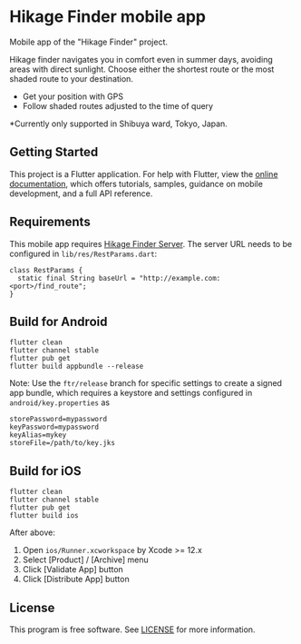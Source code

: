 # Hikage Finder mobile app

Mobile app of the "Hikage Finder" project.

Hikage finder navigates you in comfort even in summer days, avoiding areas with direct sunlight. Choose either the shortest route or the most shaded route to your destination.

-  Get your position with GPS
-  Follow shaded routes adjusted to the time of query

*Currently only supported in Shibuya ward, Tokyo, Japan.

## Getting Started

This project is a Flutter application. For help with Flutter, view the [online documentation](https://flutter.dev/docs), which offers tutorials, samples, guidance on mobile development, and a full API reference.

## Requirements

This mobile app requires [Hikage Finder Server](https://github.com/ursci/hikagefinder-server).
The server URL needs to be configured in `lib/res/RestParams.dart`:

```
class RestParams {
  static final String baseUrl = "http://example.com:<port>/find_route";
}
```

## Build for Android

```
flutter clean
flutter channel stable
flutter pub get
flutter build appbundle --release
```

Note: Use the `ftr/release` branch for specific settings to create a signed app bundle, which requires a keystore and settings configured in `android/key.properties` as

```
storePassword=mypassword
keyPassword=mypassword
keyAlias=mykey
storeFile=/path/to/key.jks
```

## Build for iOS

```
flutter clean
flutter channel stable
flutter pub get
flutter build ios
```

After above:
1. Open `ios/Runner.xcworkspace` by Xcode >= 12.x
2. Select [Product] / [Archive] menu
3. Click [Validate App] button
4. Click [Distribute App] button

## License

This program is free software. See [LICENSE](LICENSE) for more information.
